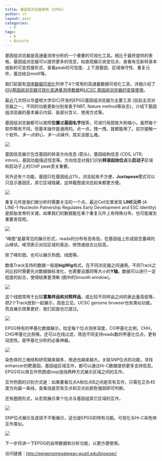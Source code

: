 ```yaml
---
title: 基因组浏览器使用 (EPGG)
author: ct
layout: post
categories:
  - R
tags:
  - R
  - Bioinfo
---
```


基因组浏览器是高通量测序分析的一个重要的可视化工具。相比于最终提供的表格，基因组浏览器可以提供更多的信息，如直观展示突变位点、查看有无新转录本或新的可变剪接形式、查看peak的可信度、上下游基因、区域保守性、重复元件、蛋白结合motif等。

我们前面有[测序数据可视化](https://mp.weixin.qq.com/s/8EqULhLCyNttijO9bUm0BQ)列举了4个常用的高通量数据可视化工具，详细介绍了[IGV基因组浏览器可视化高通量测序数据](https://mp.weixin.qq.com/s/vWQUNgVujCTdZgZZ2_AZfQ)和[UCSC 基因组浏览器的安装使用](https://mp.weixin.qq.com/s/b7Cppdm-vMTgZfFVC3Q1lQ)。

最近几次将以华盛顿大学(DC)开发的EPGG基因组浏览器为主要工具 (目前主流浏览器之一，不同的功能更新分别发表于NBT, Nature method等杂志)，介绍下基因组浏览器的基本展示内容、各部分含义、使用方式等。

基因组浏览器都可以按照**位置**或**基因名字**搜索，可进行局部放大和缩小。虽然每个软件略有不同，但基本操作是通用的。点一点，拽一拽，就都能用了。初次接触一个软件，*多一点耐心，多一点操作*，其实没那么难。

![](http://www.ehbio.com/ehbio_resource/EPGG_navigation.png)

基因信息展示包含基因的转录方向信息 (箭头)，基因结构信息 (CDS, UTR, intron)，基因功能描述信息等。方向信息对我们识别**转录起始位点**及**启动子**区域和启动子上的ChIP peak至关重要。

另外还有个功能，基因只在基因组占1%，浏览起来不方便，**Juxtapose**模式可以只显示基因区，其它区域隐藏，这样截图或浏览起来都更方便。

![](http://www.ehbio.com/ehbio_resource/EPGG_gene.png)

重复元件是我们做分析时需要关注的一个点，最近Cell文章发现 **LINE元件** (A LINE-1-Nucleolin Patnership Regulates Early Development and ESC Identity)是胚胎发育的关键。如果我们的数据能在某个重复元件上有特殊分布，也可能催生重要发现呢。

![](http://www.ehbio.com/ehbio_resource/EPGG_rep.png)

“峰图”是最常见的展示形式，reads的分布有高有低，在基因组上形成层恋叠嶂的山峰状。峰顶表示对应区域的表达、修饰或结合比较高。

除了峰形图，也可以展示热图、线图等。

数值Track支持的数据一般是**bigWig**格式，在不同浏览器之间通用。不同Track之间比较时需要先对数据做标准化，也需要设置同等大小的**Y轴**。数据可以进行一定程度的拟合，使得结果更清晰 (图中的Smooth window)。

![](http://www.ehbio.com/ehbio_resource/EPGG_numerical_track.png)

这个线图常用于比较**富集样品和对照样品**，或比较不同样品之间的表达量高低等。把2个Track放到一起展示，高低立见。UCSC genome browser也有类似功能，而且展示效果更好，我们前面也已提过。

![](http://www.ehbio.com/ehbio_resource/EPGG_linplot3.png)

EPGG特有的甲基化数据展示，给定每个位点测序深度，CG甲基化比例，CHH，CHG甲基化比例等。还可以在线过滤，筛选不同支持reads数的甲基化位点，更有动态性。是甲基化分析的必备神器。

![](http://www.ehbio.com/ehbio_resource/EPGG_methylc_track.png)

染色体的三维结构研究越来越多，用途也越来越大。关联SNP位点的功能，寻找enhancer的靶基因，基因组区域互作，都可以通过Hi-C数据提供更多支持信息。EPGG可以用互作热图或loop连线两种方式展示区域之间的互作。

互作热图的识别方式是：如果要看位点A和位点B之间是否有互作，只需在正负45度方向画一条线，查看线是否有交点和交点处颜色强弱即可判断。

还有圈图形式，从宏观展示某个位点与基因组其它区域的互作。

![](http://www.ehbio.com/ehbio_resource/EPGG_long_range_hic.png)

SNP位点展示及连锁不平衡展示，这也是EPGG的特有功能。可视化与Hi-C染色体互作类似。

![](http://www.ehbio.com/ehbio_resource/EPGG_snp_ld.png)

下一步将讲一下EPGG的自带数据和分析功能，以更方便使用。


访问链接：<http://epigenomegateway.wustl.edu/browser/>

